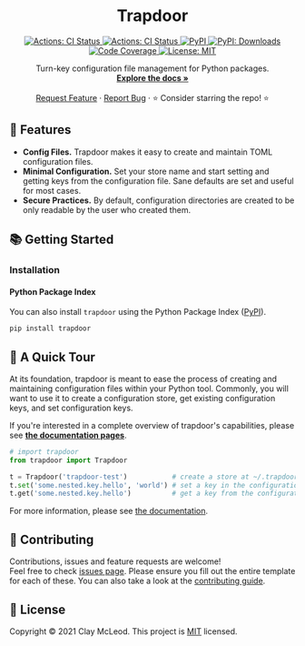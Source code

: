 <p align="center">
  <h1 align="center">
    Trapdoor
  </h1>

  <p align="center">
    <a href="https://github.com/claymcleod/trapdoor/actions/workflows/ci.yml" target="_blank">
      <img alt="Actions: CI Status"
          src="https://github.com/claymcleod/trapdoor/actions/workflows/ci.yml/badge.svg" />
    </a>
    <a href="https://github.com/claymcleod/trapdoor/actions/workflows/docs.yml" target="_blank">
      <img alt="Actions: CI Status"
          src="https://github.com/claymcleod/trapdoor/actions/workflows/docs.yml/badge.svg" />
    </a>
    <a href="https://pypi.org/project/trapdoor/" target="_blank">
      <img alt="PyPI"
          src="https://img.shields.io/pypi/v/trapdoor?color=orange">
    </a>
    <a href="https://pypi.org/project/trapdoor/" target="_blank">
      <img alt="PyPI: Downloads"
          src="https://img.shields.io/pypi/dm/trapdoor?color=orange">
    </a>
    <a href="https://codecov.io/gh/claymcleod/trapdoor" target="_blank">
      <img alt="Code Coverage"
          src="https://codecov.io/gh/claymcleod/trapdoor/branch/main/graph/badge.svg" />
    </a>
    <a href="https://github.com/claymcleod/trapdoor/blob/main/LICENSE.md" target="_blank">
    <img alt="License: MIT"
          src="https://img.shields.io/badge/License-MIT-blue.svg" />
    </a>
  </p>


  <p align="center">
    Turn-key configuration file management for Python packages.
    <br />
    <a href="https://claymcleod.github.io/trapdoor/"><strong>Explore the docs »</strong></a>
    <br />
    <br />
    <a href="https://github.com/claymcleod/trapdoor/issues/new?assignees=&labels=&template=feature_request.md&title=Descriptive%20Title&labels=enhancement">Request Feature</a>
    ·
    <a href="https://github.com/claymcleod/trapdoor/issues/new?assignees=&labels=&template=bug_report.md&title=Descriptive%20Title&labels=bug">Report Bug</a>
    ·
    ⭐ Consider starring the repo! ⭐
    <br />
  </p>
</p>

## 🎨 Features


* <b>Config Files.</b> Trapdoor makes it easy to create and maintain TOML configuration files.
* <b>Minimal Configuration.</b> Set your store name and start setting and getting keys from the configuration file. Sane defaults are set and useful for most cases.
* <b>Secure Practices.</b> By default, configuration directories are created to be only readable by the user who created them.

## 📚 Getting Started

### Installation

#### Python Package Index

You can also install `trapdoor` using the Python Package Index ([PyPI](https://pypi.org/)).

```bash
pip install trapdoor
```

## 🚌 A Quick Tour

At its foundation, trapdoor is meant to ease the process of creating and maintaining configuration files within your Python tool. Commonly, you will want to use it to create a configuration store, get existing configuration keys, and set configuration keys.

If you're interested in a complete overview of trapdoor's capabilities, please see [**the documentation pages**](https://claymcleod.github.io/trapdoor/)</a>.

```python
# import trapdoor
from trapdoor import Trapdoor

t = Trapdoor('trapdoor-test')           # create a store at ~/.trapdoor-test/config.yml (by default)
t.set('some.nested.key.hello', 'world') # set a key in the configuration file
t.get('some.nested.key.hello')          # get a key from the configuration file
```

For more information, please see [the documentation](https://claymcleod.github.io/trapdoor).

## 🤝 Contributing

Contributions, issues and feature requests are welcome!<br />Feel free to check [issues page](https://github.com/claymcleod/trapdoor/issues). Please ensure you fill out the entire template for each of these. You can also take a look at the [contributing guide][contributing-md].

## 📝 License

Copyright © 2021 Clay McLeod. This project is [MIT][license-md] licensed.

[contributing-md]: https://github.com/claymcleod/trapdoor/blob/main/CONTRIBUTING.md
[license-md]: https://github.com/claymcleod/trapdoor/blob/main/LICENSE.md